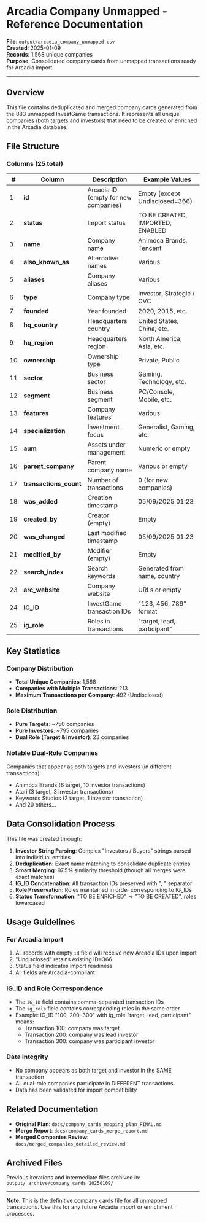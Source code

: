 # Arcadia Company Unmapped - Reference Documentation
**File**: `output/arcadia_company_unmapped.csv`  
**Created**: 2025-01-09  
**Records**: 1,568 unique companies  
**Purpose**: Consolidated company cards from unmapped transactions ready for Arcadia import

---

## Overview

This file contains deduplicated and merged company cards generated from the 883 unmapped InvestGame transactions. It represents all unique companies (both targets and investors) that need to be created or enriched in the Arcadia database.

## File Structure

### Columns (25 total)

| # | Column | Description | Example Values |
|---|--------|-------------|----------------|
| 1 | **id** | Arcadia ID (empty for new companies) | Empty (except Undisclosed=366) |
| 2 | **status** | Import status | TO BE CREATED, IMPORTED, ENABLED |
| 3 | **name** | Company name | Animoca Brands, Tencent |
| 4 | **also_known_as** | Alternative names | Various |
| 5 | **aliases** | Company aliases | Various |
| 6 | **type** | Company type | Investor, Strategic / CVC |
| 7 | **founded** | Year founded | 2020, 2015, etc. |
| 8 | **hq_country** | Headquarters country | United States, China, etc. |
| 9 | **hq_region** | Headquarters region | North America, Asia, etc. |
| 10 | **ownership** | Ownership type | Private, Public |
| 11 | **sector** | Business sector | Gaming, Technology, etc. |
| 12 | **segment** | Business segment | PC/Console, Mobile, etc. |
| 13 | **features** | Company features | Various |
| 14 | **specialization** | Investment focus | Generalist, Gaming, etc. |
| 15 | **aum** | Assets under management | Numeric or empty |
| 16 | **parent_company** | Parent company name | Various or empty |
| 17 | **transactions_count** | Number of transactions | 0 (for new companies) |
| 18 | **was_added** | Creation timestamp | 05/09/2025 01:23 |
| 19 | **created_by** | Creator (empty) | Empty |
| 20 | **was_changed** | Last modified timestamp | 05/09/2025 01:23 |
| 21 | **modified_by** | Modifier (empty) | Empty |
| 22 | **search_index** | Search keywords | Generated from name, country |
| 23 | **arc_website** | Company website | URLs or empty |
| 24 | **IG_ID** | InvestGame transaction IDs | "123, 456, 789" format |
| 25 | **ig_role** | Roles in transactions | "target, lead, participant" |

## Key Statistics

### Company Distribution
- **Total Unique Companies**: 1,568
- **Companies with Multiple Transactions**: 213
- **Maximum Transactions per Company**: 492 (Undisclosed)

### Role Distribution  
- **Pure Targets**: ~750 companies
- **Pure Investors**: ~795 companies
- **Dual Role (Target & Investor)**: 23 companies

### Notable Dual-Role Companies
Companies that appear as both targets and investors (in different transactions):
- Animoca Brands (6 target, 10 investor transactions)
- Atari (3 target, 3 investor transactions)
- Keywords Studios (2 target, 1 investor transaction)
- And 20 others...

## Data Consolidation Process

This file was created through:
1. **Investor String Parsing**: Complex "Investors / Buyers" strings parsed into individual entities
2. **Deduplication**: Exact name matching to consolidate duplicate entries
3. **Smart Merging**: 97.5% similarity threshold (though all merges were exact matches)
4. **IG_ID Concatenation**: All transaction IDs preserved with ", " separator
5. **Role Preservation**: Roles maintained in order corresponding to IG_IDs
6. **Status Transformation**: "TO BE ENRICHED" → "TO BE CREATED", roles lowercased

## Usage Guidelines

### For Arcadia Import
1. All records with empty `id` field will receive new Arcadia IDs upon import
2. "Undisclosed" retains existing ID=366
3. Status field indicates import readiness
4. All fields are Arcadia-compliant

### IG_ID and Role Correspondence
- The `IG_ID` field contains comma-separated transaction IDs
- The `ig_role` field contains corresponding roles in the same order
- Example: IG_ID "100, 200, 300" with ig_role "target, lead, participant" means:
  - Transaction 100: company was target
  - Transaction 200: company was lead investor
  - Transaction 300: company was participant investor

### Data Integrity
- No company appears as both target and investor in the SAME transaction
- All dual-role companies participate in DIFFERENT transactions
- Data has been validated for import compatibility

## Related Documentation
- **Original Plan**: `docs/company_cards_mapping_plan_FINAL.md`
- **Merge Report**: `docs/company_cards_merge_report.md`
- **Merged Companies Review**: `docs/merged_companies_detailed_review.md`

## Archived Files
Previous iterations and intermediate files archived in:
`output/_archive/company_cards_20250109/`

---

**Note**: This is the definitive company cards file for all unmapped transactions. Use this for any future Arcadia import or enrichment processes.